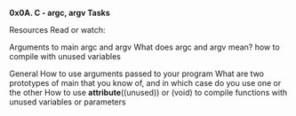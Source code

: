 **0x0A. C - argc, argv Tasks**

Resources
Read or watch:

Arguments to main
argc and argv
What does argc and argv mean?
how to compile with unused variables

General
How to use arguments passed to your program
What are two prototypes of main that you know of, and in which case do you use one or the other
How to use __attribute__((unused)) or (void) to compile functions with unused variables or parameters


